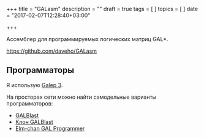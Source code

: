 +++
title = "GALasm"
description = ""
draft = true
tags = [
]
topics = [
]
date = "2017-02-07T12:28:40+03:00"

+++

Ассемблер для программируемых логических матриц GAL*.

<!--more-->

https://github.com/daveho/GALasm

## Программаторы

Я использую [Galep 3](/post/galep_3_on_linux).

На просторах сети можно найти самодельные варианты программаторов:

  * [GALBlast](http://www.armory.com/~rstevew/Public/Pgmrs/GAL/_ClikMe1st.htm)
  * [Клон GALBlast](http://njnmnp.narod.ru/prog/gal/mygal/mygal.html)
  * [Elm-chan GAL Programmer](http://elm-chan.org/works/pgal/report_e.html)

